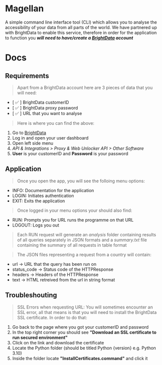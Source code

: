 # Magellan
A simple command line interface tool (CLI) which allows you to analyse the accessibility of your data from all parts of the world. We have partnered up with BrightData to enable this service, therefore in order for the application to function you ***will need to have/create a [BrightData](brightdata.com) account***


# Docs

## Requirements

> Apart from a BrightData account here are 3 pieces of data that you will need:
- [ ✅ ] BrightData customerID
- [ ✅ ] BrightData proxy password
- [ ✅ ] URL that you want to analyse


> Here is where you can find the above:
 1. Go to [BrightData](brightdata.com)
 2. Log in and open your user dashboard
 3. Open left side menu
 4. *API & Integrations > Proxy & Web Unlocker API > Other Software*
 5. **User** is your customerID and **Password** is your password

## Application

> Once you open the app, you will see the folloing menu options:
- INFO: Documentation for the application
- LOGIN: Initiates authentication
- EXIT: Exits the application

> Once logged in your menu options your should also find:
- RUN: Prompts you for URL runs the programme on that URL
- LOGOUT: Logs you out

> Each RUN request will generate an *analysis* folder containing results of all queries separately in JSON formats and a *summary.txt* file containing the summary of all requests in table format
 
> The JSON files representing a request from a country will contain:
- url -> URL that the query has been run on
- status_code -> Status code of the HTTPResponse
- headers -> Headers of the HTTPResponse
- text -> HTML retreived from the url in string format

## Troubleshouting

> SSL Errors when requesting URL:
You will sometimes encounter an SSL error, all that means is that you will need to install the BrightData SSL certificate. In order to do that:
1. Go back to the page where you got your customerID and password
2. In the top right corner you should see **"Download an SSL certificate to run secured environment"**
3. Click on the link and download the certificate
4. Locate the Python folder (should be titled Python {version} e.g. Python 3.10)
5. Inside the folder locate **"InstallCertificates.command"** and click it
&nbsp;
